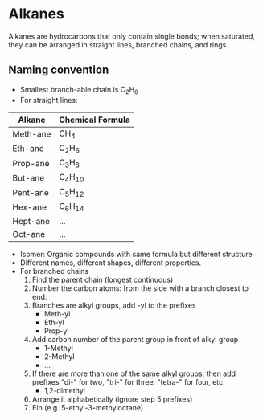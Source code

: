 # Alkanes
Alkanes are hydrocarbons that only contain single bonds; when saturated, they can be arranged in straight lines, branched chains, and rings.
## Naming convention
- Smallest branch-able chain is C<sub>2</sub>H<sub>6</sub>
- For straight lines:

Alkane | Chemical Formula
--- | ---
Meth-ane | CH<sub>4</sub>
Eth-ane | C<sub>2</sub>H<sub>6</sub>
Prop-ane | C<sub>3</sub>H<sub>8</sub>
But-ane | C<sub>4</sub>H<sub>10</sub>
Pent-ane | C<sub>5</sub>H<sub>12</sub>
Hex-ane | C<sub>6</sub>H<sub>14</sub>
Hept-ane | ...
Oct-ane | ...

- Isomer: Organic compounds with same formula but different structure
- Different names, different shapes, different properties.
- For branched chains
	1. Find the parent chain (longest continuous)
	2. Number the carbon atoms: from the side with a branch closest to end.
	3. Branches are alkyl groups, add -yl to the prefixes
		- Meth-yl
		- Eth-yl
		- Prop-yl
	4. Add carbon number of the parent group in front of alkyl group
		- 1-Methyl
		- 2-Methyl
		- ...
	5. If there are more than one of the same alkyl groups, then add prefixes "di-" for two, "tri-" for three, "tetra-" for four, etc.
		- 1,2-dimethyl
	6. Arrange it alphabetically (ignore step 5 prefixes)
	7. Fin (e.g. 5-ethyl-3-methyloctane)